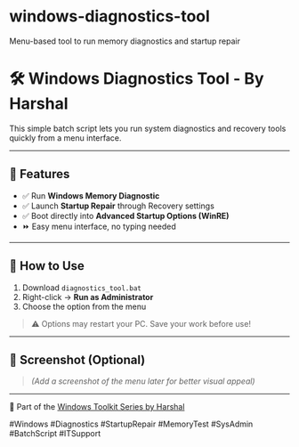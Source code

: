 # windows-diagnostics-tool
Menu-based tool to run memory diagnostics and startup repair
# 🛠️ Windows Diagnostics Tool - By Harshal

This simple batch script lets you run system diagnostics and recovery tools quickly from a menu interface.

---

## 🔧 Features

- ✅ Run **Windows Memory Diagnostic**
- ✅ Launch **Startup Repair** through Recovery settings
- ✅ Boot directly into **Advanced Startup Options (WinRE)**
- ⏩ Easy menu interface, no typing needed

---

## 🚀 How to Use

1. Download `diagnostics_tool.bat`
2. Right-click → **Run as Administrator**
3. Choose the option from the menu

> ⚠️ Options may restart your PC. Save your work before use!

---

## 📌 Screenshot (Optional)
> *(Add a screenshot of the menu later for better visual appeal)*

---

📁 Part of the [Windows Toolkit Series by Harshal](https://github.com/YOUR-USERNAME)

#Windows #Diagnostics #StartupRepair #MemoryTest #SysAdmin #BatchScript #ITSupport
